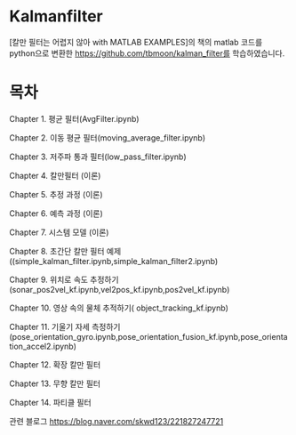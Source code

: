 # Kalmanfilter
[칼만 필터는 어렵지 않아 with MATLAB EXAMPLES]의 책의 matlab 코드를 
python으로 변환한 https://github.com/tbmoon/kalman_filter를 학습하였습니다.

# 목차
Chapter 1. 평균 필터(AvgFilter.ipynb)

Chapter 2. 이동 평균 필터(moving_average_filter.ipynb)

Chapter 3. 저주파 통과 필터(low_pass_filter.ipynb)

Chapter 4. 칼만필터 (이론)

Chapter 5. 추정 과정 (이론)
 
Chapter 6. 예측 과정 (이론)

Chapter 7. 시스템 모델 (이론)

Chapter 8. 초간단 칼만 필터 예제((simple_kalman_filter.ipynb,simple_kalman_filter2.ipynb)

Chapter 9. 위치로 속도 추정하기(sonar_pos2vel_kf.ipynb,vel2pos_kf.ipynb,pos2vel_kf.ipynb)

Chapter 10. 영상 속의 물체 추적하기( 	object_tracking_kf.ipynb)

Chapter 11. 기울기 자세 측정하기
(pose_orientation_gyro.ipynb,pose_orientation_fusion_kf.ipynb,pose_orientation_accel2.ipynb)

Chapter 12. 확장 칼만 필터

Chapter 13. 무향 칼만 필터

Chapter 14. 파티클 필터

관련 블로그
https://blog.naver.com/skwd123/221827247721
